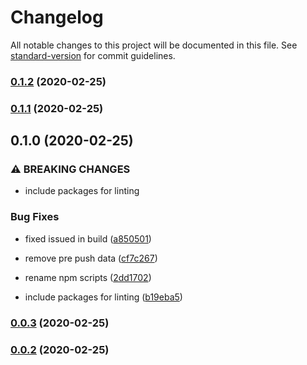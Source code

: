 # Changelog

All notable changes to this project will be documented in this file. See [standard-version](https://github.com/conventional-changelog/standard-version) for commit guidelines.

### [0.1.2](https://github.com/jmontubig/libs-poc/compare/lib2@0.1.1...lib2@0.1.2) (2020-02-25)

### [0.1.1](https://github.com/jmontubig/libs-poc/compare/lib2@0.1.0...lib2@0.1.1) (2020-02-25)

## 0.1.0 (2020-02-25)


### ⚠ BREAKING CHANGES

* include packages for linting

### Bug Fixes

* fixed issued in build ([a850501](https://github.com/jmontubig/libs-poc/commit/a850501badcd8da302ceed0a90b9cf5b14e8d1c9))
* remove pre push data ([cf7c267](https://github.com/jmontubig/libs-poc/commit/cf7c267ba50c9246d2516489e9a12a20183d9349))
* rename npm scripts ([2dd1702](https://github.com/jmontubig/libs-poc/commit/2dd17025d7e50ec21b6b991f6e435fff3e876b25))


* include packages for linting ([b19eba5](https://github.com/jmontubig/libs-poc/commit/b19eba5a772dbef3d1891a8a0a13f6d6e68042e8))

### [0.0.3](https://github.com/jmontubig/libs-poc/compare/v0.0.8...v0.0.3) (2020-02-25)

### [0.0.2](https://github.com/jmontubig/libs-poc/compare/v0.0.7...v0.0.2) (2020-02-25)
